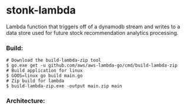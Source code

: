 # stonk-lambda

Lambda function that triggers off of a dynamodb stream and writes to a data store used for future stock recommendation analytics processing.
### Build:
    
    # Download the build-lambda-zip tool
    $ go.exe get -u github.com/aws/aws-lambda-go/cmd/build-lambda-zip
    # Build application for linux
    $ GOOS=linux go build main.go
    # Zip build for lambda
    $ build-lambda-zip.exe -output main.zip main

### Architecture:
